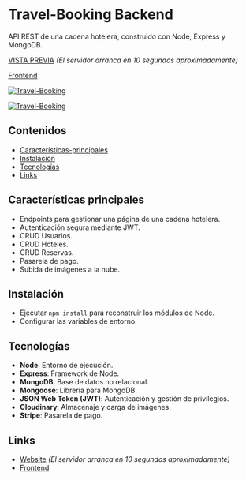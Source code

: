# Travel-Booking Backend

API REST de una cadena hotelera, construido con Node, Express y MongoDB.

[VISTA PREVIA](https://travel-booking-carlosbarondev.herokuapp.com/) *(El servidor arranca en 10 segundos aproximadamente)*

[Frontend](https://github.com/carlosbarondev/travel-booking-frontend)

[![Travel-Booking](https://res.cloudinary.com/dyi0p8m1g/image/upload/v1649325362/travel-booking/home_gqjvew.png)](https://travel-booking-carlosbarondev.herokuapp.com/)

[![Travel-Booking](https://res.cloudinary.com/dyi0p8m1g/image/upload/v1649325362/travel-booking/hotel_dszsum.png)](https://travel-booking-carlosbarondev.herokuapp.com/)

## Contenidos

- [Características-principales](#Características-principales)
- [Instalación](#Instalación)
- [Tecnologías](#Tecnologías)
- [Links](#Links)

## Características principales

* Endpoints para gestionar una página de una cadena hotelera.
* Autenticación segura mediante JWT.
* CRUD Usuarios.
* CRUD Hoteles.
* CRUD Reservas.
* Pasarela de pago.
* Subida de imágenes a la nube.

## Instalación

* Ejecutar `npm install` para reconstruir los módulos de Node.
* Configurar las variables de entorno.

## Tecnologías

* **Node**: Entorno de ejecución.
* **Express**: Framework de Node.
* **MongoDB**: Base de datos no relacional.
* **Mongoose**: Librería para MongoDB.
* **JSON Web Token (JWT)**: Autenticación y gestión de privilegios.
* **Cloudinary**: Almacenaje y carga de imágenes.
* **Stripe**: Pasarela de pago.

## Links

* [Website](https://travel-booking-carlosbarondev.herokuapp.com/) *(El servidor arranca en 10 segundos aproximadamente)*
* [Frontend](https://github.com/carlosbarondev/travel-booking-frontend)